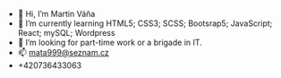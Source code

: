 - 👋 Hi, I’m Martin Váňa
- 🌱 I’m currently learning HTML5; CSS3; SCSS; Bootsrap5; JavaScript; React; mySQL; Wordpress
- 💞️ I’m looking for part-time work or a brigade in IT.
- 📫 mata999@seznam.cz
-  +420736433063

<!---
Markusak999/Markusak999 is a ✨ special ✨ repository because its `README.md` (this file) appears on your GitHub profile.
You can click the Preview link to take a look at your changes.
--->
